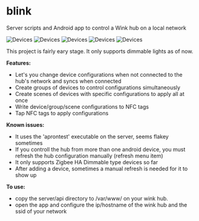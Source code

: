 blink
=====

Server scripts and Android app to control a Wink hub on a local network

![Devices](/../screenshots/screenshots/devices.png?raw=true "Devices")
![Devices](/../screenshots/screenshots/groups.png?raw=true "Groups")
![Devices](/../screenshots/screenshots/scenes_collapsed.png?raw=true "Scenes Collapsed")
![Devices](/../screenshots/screenshots/scenes_expanded.png?raw=true "Scenes Expanded")
![Devices](/../screenshots/screenshots/add_edit.png?raw=true "Add/Edit")

This project is fairly eary stage.  It only supports dimmable lights as of now. 

**Features:**

* Let's you change device configurations when not connected to the hub's network and syncs when connected
* Create groups of devices to control configurations simultaneously
* Create scenes of devices with specific configurations to apply all at once
* Write device/group/scene configurations to NFC tags
* Tap NFC tags to apply configurations

**Known issues:**
* It uses the 'aprontest' executable on the server, seems flakey sometimes
* If you controll the hub from more than one android device, you must refresh the hub configuration manually (refresh menu item)
* It only supports Zigbee HA Dimmable type devices so far
* After adding a device, sometimes a manual refresh is needed for it to show up

**To use:**
* copy the server/api directory to /var/www/ on your wink hub.
* open the app and configure the ip/hostname of the wink hub and the ssid of your network
